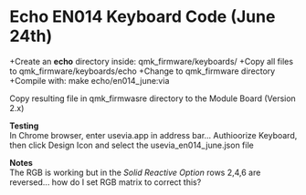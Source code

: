 # Echo EN014 Keyboard Code (June 24th)

+Create an **echo** directory inside: qmk_firmware/keyboards/
+Copy all files to qmk_firmware/keyboards/echo
+Change to qmk_firmware directory
+Compile with: make echo/en014_june:via    

Copy resulting file in qmk_firmwasre directory to the Module Board (Version 2.x)  

**Testing**  
In Chrome browser, enter usevia.app in address bar...
Authioorize Keyboard, then click Design Icon and select the usevia_en014_june.json file   

**Notes**  
The RGB is working but in the *Solid Reactive Option* rows 2,4,6 are reversed... how do I set RGB matrix to correct this?  
